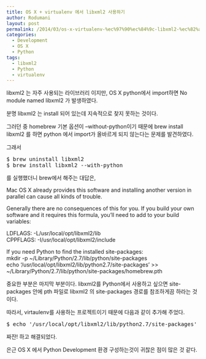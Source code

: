 ```yaml
---
title: OS X + virtualenv 에서 libxml2 사용하기
author: Rodumani
layout: post
permalink: /2014/03/os-x-virtualenv-%ec%97%90%ec%84%9c-libxml2-%ec%82%ac%ec%9a%a9%ed%95%98%ea%b8%b0/
categories:
  - Development
  - OS X
  - Python
tags:
  - libxml2
  - Python
  - virtualenv
---
```

libxml2 는 자주 사용되는 라이브러리 이지만, OS X python에서 import하면 No module named libxml2 가 발생하였다. 

분명 libxml2 는 install 되어 있는데 지속적으로 찾지 못하는 것이다. 

그러던 중 homebrew 기본 옵션이 &#8211;without-python이기 때문에 brew install libxml2 를 하면 python 에서 import가 올바르게 되지 않는다는 문제를 발견하였다. 

그래서 

<pre>$ brew uninstall libxml2
$ brew install libxml2 --with-python</pre>

를 실행했더니 brew에서 해주는 대답은, 

Mac OS X already provides this software and installing another version in parallel can cause all kinds of trouble.

Generally there are no consequences of this for you. If you build your own software and it requires this formula, you&#8217;ll need to add to your build variables:

LDFLAGS: -L/usr/local/opt/libxml2/lib  
CPPFLAGS: -I/usr/local/opt/libxml2/include

If you need Python to find the installed site-packages:  
mkdir -p ~/Library/Python/2.7/lib/python/site-packages  
echo &#8216;/usr/local/opt/libxml2/lib/python2.7/site-packages&#8217; >> ~/Library/Python/2.7/lib/python/site-packages/homebrew.pth

중요한 부분은 마지막 부분이다. libxml2를 Python에서 사용하고 싶으면 site-packages 안에 pth 파일로 libxml2 의 site-packages 경로를 참조하게끔 하라는 것이다. 

따라서, virtaulenv를 사용하는 프로젝트이기 때문에 다음과 같이 추가해 주었다. 

<pre class="lang:sh decode:true " >$ echo '/usr/local/opt/libxml2/lib/python2.7/site-packages' &gt;&gt; venv/lib/python2.7/site-packages/homebrew.pth
</pre>

짜잔! 하고 해결되었다. 

은근 OS X 에서 Python Development 환경 구성하는것이 귀찮은 점이 많은 것 같다.